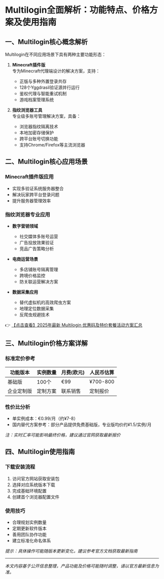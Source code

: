 # Multilogin全面解析：功能特点、价格方案及使用指南

## 一、Multilogin核心概念解析

Multilogin在不同应用场景下具有两种主要功能形态：

1. **Minecraft插件版**  
   专为Minecraft代理端设计的解决方案，支持：
   - 正版与多种外置登录共存
   - 128个Yggdrasil验证源并行运行
   - 鉴权代理与智能重试机制
   - 游戏档案管理系统

2. **指纹浏览器工具**  
   专业级多账号管理解决方案，具备：
   - 浏览器指纹隔离技术
   - 本地加密存储保护
   - 跨平台账号切换功能
   - 支持Chrome/Firefox等主流浏览器

## 二、Multilogin核心应用场景

### Minecraft插件版应用
- 实现多验证系统服务器整合
- 解决玩家跨平台登录问题
- 提升服务器管理效率

### 指纹浏览器专业应用
- **数字营销领域**  
  - 社交媒体多账号运营
  - 广告投放效果验证
  - 竞品广告策略分析

- **电商运营场景**  
  - 多店铺账号隔离管理
  - 跨境价格监控
  - 防关联运营解决方案

- **数据采集应用**  
  - 替代虚拟机的高效爬虫方案
  - 地理定位数据采集
  - 反爬虫规避技术

👉 [【点击查看】2025年最新 Multilogin 优惠码及特价套餐活动方案汇总](https://bit.ly/multIlogin)

## 三、Multilogin价格方案详解

### 标准定价参考
| 功能版本       | 实例数量 | 月费(欧元) | 人民币估算 |
|----------------|----------|------------|------------|
| 基础版         | 100个    | €99        | ¥700-800   |
| 企业定制版     | 定制方案 | 联系销售   | 定制报价   |

### 性价比分析
- 单实例成本：€0.99/月（约¥7-8）
- 国内替代方案参考：部分产品提供免费基础版，专业版均价约¥1.5/实例/月

*注：实时汇率可能影响最终价格，建议通过官网获取最新报价*

## 四、Multilogin使用指南

### 下载安装流程
1. 访问官方网站获取安装包
2. 选择对应系统版本下载
3. 完成基础环境配置
4. 创建首个浏览器配置文件

### 使用技巧
- 合理规划实例数量
- 定期更新软件版本
- 善用团队协作功能
- 建立标准化命名体系

*提示：具体操作可能随版本更新变化，建议参考官方文档获取最新指南*

---

*本文内容基于公开信息整理，产品功能及价格可能随时调整，请以官方最新信息为准。*